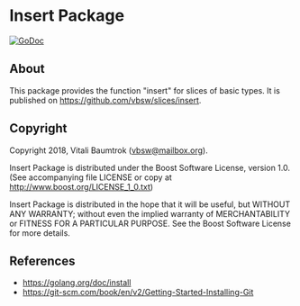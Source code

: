 # Insert Package

[![GoDoc](https://godoc.org/github.com/vbsw/slices/insert?status.svg)](https://godoc.org/github.com/vbsw/slices/insert)

## About
This package provides the function "insert" for slices of basic types. It is published on <https://github.com/vbsw/slices/insert>.

## Copyright
Copyright 2018, Vitali Baumtrok (vbsw@mailbox.org).

Insert Package is distributed under the Boost Software License, version 1.0. (See accompanying file LICENSE or copy at http://www.boost.org/LICENSE_1_0.txt)

Insert Package is distributed in the hope that it will be useful, but WITHOUT ANY WARRANTY; without even the implied warranty of MERCHANTABILITY or FITNESS FOR A PARTICULAR PURPOSE. See the Boost Software License for more details.

## References
- https://golang.org/doc/install
- https://git-scm.com/book/en/v2/Getting-Started-Installing-Git

